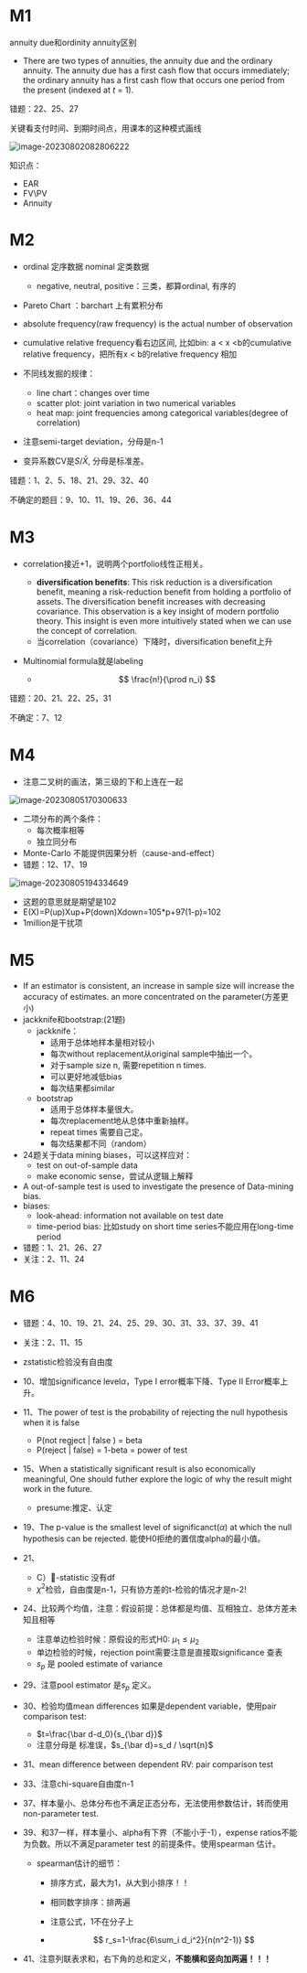 # M1

annuity due和ordinity annuity区别

- There are two types of annuities, the annuity due and the ordinary annuity. The annuity due has a first cash flow that occurs immediately; the ordinary annuity has a first cash flow that occurs one period from the present (indexed at *t* = 1).

错题：22、25、27

关键看支付时间、到期时间点，用课本的这种模式画线

![image-20230802082806222](./assets/image-20230802082806222.png)

知识点：

- EAR
- FV\PV
- Annuity

# M2

- ordinal 定序数据 nominal 定类数据
  - negative, neutral, positive：三类，都算ordinal, 有序的

- Pareto Chart ：barchart 上有累积分布

- absolute frequency(raw frequency) is the actual number of observation
- cumulative relative frequency看右边区间, 比如bin: a < x <b的cumulative relative frequency，把所有x < b的relative frequency 相加
- 不同线发掘的规律：
  - line chart：changes over time
  - scatter plot: joint variation in two numerical variables
  - heat map: joint frequencies among categorical variables(degree of correlation)
- 注意semi-target deviation，分母是n-1
- 变异系数CV是$S/\bar X$, 分母是标准差。

错题：1、2、5、18、21、29、32、40

不确定的题目：9、10、11、19、26、36、44

# M3

- correlation接近+1，说明两个portfolio线性正相关。
  - **diversification benefits**: This risk reduction is a diversification benefit, meaning a risk-reduction benefit from holding a portfolio of assets. The diversification benefit increases with decreasing covariance. This observation is a key insight of modern portfolio theory. This insight is even more intuitively stated when we can use the concept of correlation.
  - 当correlation（covariance）下降时，diversification benefit上升

- Multinomial formula就是labeling

  - $$
    \frac{n!}{\prod n_i}
    $$


错题：20、21、22、25，31

不确定：7、12

# M4

- 注意二叉树的画法，第三级的下和上连在一起

![image-20230805170300633](./assets/image-20230805170300633.png)

- 二项分布的两个条件：
  - 每次概率相等
  - 独立同分布
- Monte-Carlo 不能提供因果分析（cause-and-effect）
- 错题：12、17、19

![image-20230805194334649](./assets/image-20230805194334649.png)

- 这题的意思就是期望是102
- E(X)=P(up)Xup+P(down)Xdown=105*p+97(1-p)=102
- 1million是干扰项

# M5

- If an estimator is consistent, an increase in sample size will increase the accuracy of estimates. an more concentrated on the parameter(方差更小)
- jackknife和bootstrap:(21题)
  - jackknife：
    - 适用于总体地样本量相对较小
    - 每次without replacement从original sample中抽出一个。
    - 对于sample size n, 需要repetition n times.
    - 可以更好地减低bias
    - 每次结果都similar
  - bootstrap
    - 适用于总体样本量很大。
    - 每次replacement地从总体中重新抽样。
    - repeat times 需要自己定。
    - 每次结果都不同（random）
- 24题关于data mining biases，可以这样应对：
  - test on out-of-sample data
  - make economic sense，尝试从逻辑上解释
- A out-of-sample test is used to investigate the presence of Data-mining bias.
- biases:
  - look-ahead: information not available on test date
  - time-period bias: 比如study on short time series不能应用在long-time period
- 错题：1、21、26、27
- 关注：2、11、24

# M6 

- 错题：4、10、19、21、24、25、29、30、31、33、37、39、41
- 关注：2、11、15
- zstatistic检验没有自由度
- 10、增加significance level$\alpha$，Type I error概率下降、Type II Error概率上升。
- 11、The power of test is the probability of rejecting the null hypothesis when it is false
  - P(not regject | false ) = beta
  - P(reject | false) = 1-beta = power of test
- 15、When a statistically significant result is also economically meaningful, One should futher explore the logic of why the result might work in the future.
  - presume:推定、认定

- 19、The p-value is the smallest level of significanct($\alpha$) at which the null hypothesis can be rejected. 能使H0拒绝的置信度alpha的最小值。

- 21、

  - C）🐖-statistic 没有df
  - $\chi^2$检验，自由度是n-1，只有协方差的t-检验的情况才是n-2!

- 24、比较两个均值，注意：假设前提：总体都是均值、互相独立、总体方差未知且相等

  - 注意单边检验时候：原假设的形式H0: $\mu_1\le \mu_2$
  - 单边检验的时候，rejection point需要注意是直接取significance 查表
  - $s_p$ 是 pooled estimate of variance

- 29、注意pool estimator 是$s_p$ 定义。

- 30、检验均值mean differences 如果是dependent variable，使用pair comparison test:

  - $t=\frac{\bar d-d_0}{s_{\bar d}}$
  - 注意分母是 标准误，$s_{\bar d}=s_d / \sqrt{n}$

- 31、mean difference between dependent RV: pair comparison test

- 33、注意chi-square自由度n-1

- 37、样本量小、总体分布也不满足正态分布，无法使用参数估计，转而使用non-parameter test. 

- 39、和37一样，样本量小、alpha有下界（不能小于-1），expense ratios不能为负数。所以不满足parameter test 的前提条件。使用spearman 估计。

  - spearman估计的细节：

    - 排序方式，最大为1，从大到小排序！！

    - 相同数字排序：排两遍

    - 注意公式，1不在分子上

    - $$
      r_s=1-\frac{6\sum_i d_i^2}{n(n^2-1)}
      $$

- 41、注意列联表求和，右下角的总和定义，**不能横和竖向加两遍！！！**